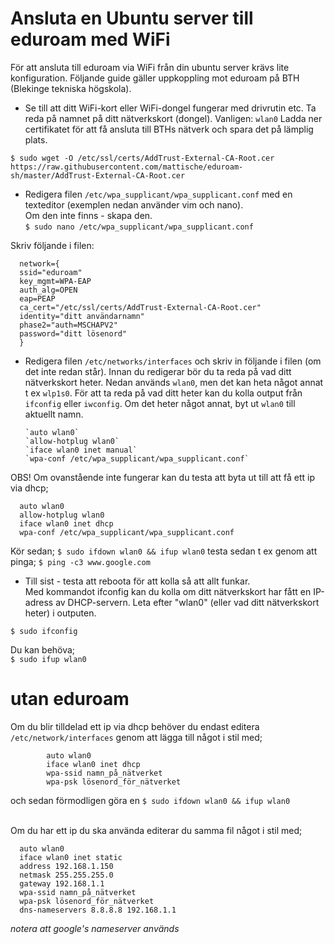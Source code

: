 # Ansluta en Ubuntu server till eduroam med WiFi

För att ansluta till eduroam via WiFi från din ubuntu server krävs lite konfiguration. Följande guide gäller uppkoppling mot eduroam på BTH (Blekinge tekniska högskola).

+ Se till att ditt WiFi-kort eller WiFi-dongel fungerar med drivrutin etc.
Ta reda på namnet på ditt nätverkskort (dongel). Vanligen: `wlan0`
Ladda ner certifikatet för att få ansluta till BTHs nätverk och spara det på lämplig plats.

`$ sudo wget -O /etc/ssl/certs/AddTrust-External-CA-Root.cer https://raw.githubusercontent.com/mattische/eduroam-sh/master/AddTrust-External-CA-Root.cer`

+ Redigera filen `/etc/wpa_supplicant/wpa_supplicant.conf` med en texteditor (exemplen nedan använder vim och nano).  
      Om den inte finns - skapa den.  
      `$ sudo nano /etc/wpa_supplicant/wpa_supplicant.conf` 



Skriv följande i filen:

      network={  
      ssid="eduroam"  
      key_mgmt=WPA-EAP  
      auth_alg=OPEN  
      eap=PEAP  
      ca_cert="/etc/ssl/certs/AddTrust-External-CA-Root.cer"  
      identity="ditt användarnamn"  
      phase2="auth=MSCHAPV2"  
      password="ditt lösenord"  
      }  

+ Redigera filen `/etc/networks/interfaces` och skriv in följande i filen (om det inte redan står). Innan du redigerar bör du ta reda på vad ditt nätverkskort heter. Nedan används `wlan0`, men det kan heta något annat t ex `wlp1s0`. För att ta reda på vad ditt heter kan du kolla output från `ifconfig` eller `iwconfig`. Om det heter något annat, byt ut `wlan0` till aktuellt namn.  

      `auto wlan0`  
      `allow-hotplug wlan0`  
      `iface wlan0 inet manual`  
      `wpa-conf /etc/wpa_supplicant/wpa_supplicant.conf`  

OBS!
Om ovanstående inte fungerar kan du testa att byta ut till att få ett ip via dhcp;

      auto wlan0  
      allow-hotplug wlan0  
      iface wlan0 inet dhcp  
      wpa-conf /etc/wpa_supplicant/wpa_supplicant.conf  
Kör sedan;
`$ sudo ifdown wlan0 && ifup wlan0`
testa sedan t ex genom att pinga;
`$ ping -c3 www.google.com`

+ Till sist - testa att reboota för att kolla så att allt funkar.   
Med kommandot ifconfig kan du kolla om ditt nätverkskort har fått en IP-adress av DHCP-servern. Leta efter "wlan0" (eller vad ditt nätverkskort heter) i outputen.

`$ sudo ifconfig`

Du kan behöva;  
`$ sudo ifup wlan0` 


# utan eduroam  

Om du blir tilldelad ett ip via dhcp behöver du endast editera `/etc/network/interfaces` genom att lägga till något i stil med;  

            auto wlan0  
            iface wlan0 inet dhcp
            wpa-ssid namn_på_nätverket
            wpa-psk lösenord_för_nätverket  

och sedan förmodligen göra en `$ sudo ifdown wlan0 && ifup wlan0`

<br>
Om du har ett ip du ska använda editerar du samma fil något i stil med;  

      auto wlan0
      iface wlan0 inet static
      address 192.168.1.150
      netmask 255.255.255.0
      gateway 192.168.1.1
      wpa-ssid namn_på_nätverket
      wpa-psk lösenord_för_nätverket
      dns-nameservers 8.8.8.8 192.168.1.1  

_notera att google's nameserver används_
